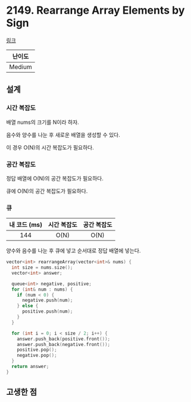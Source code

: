 # 2149. Rearrange Array Elements by Sign

[링크](https://leetcode.com/problems/rearrange-array-elements-by-sign/)

| 난이도 |
| :----: |
| Medium |

## 설계

### 시간 복잡도

배열 nums의 크기를 N이라 하자.

음수와 양수를 나눈 후 새로운 배열을 생성할 수 있다.

이 경우 O(N)의 시간 복잡도가 필요하다.

### 공간 복잡도

정답 배열에 O(N)의 공간 복잡도가 필요하다.

큐에 O(N)의 공간 복잡도가 필요하다.

### 큐

| 내 코드 (ms) | 시간 복잡도 | 공간 복잡도 |
| :----------: | :---------: | :---------: |
|     144      |    O(N)     |    O(N)     |

양수와 음수를 나눈 후 큐에 넣고 순서대로 정답 배열에 넣는다.

```cpp
vector<int> rearrangeArray(vector<int>& nums) {
  int size = nums.size();
  vector<int> answer;

  queue<int> negative, positive;
  for (int& num : nums) {
    if (num < 0) {
      negative.push(num);
    } else {
      positive.push(num);
    }
  }

  for (int i = 0; i < size / 2; i++) {
    answer.push_back(positive.front());
    answer.push_back(negative.front());
    positive.pop();
    negative.pop();
  }
  return answer;
}
```

## 고생한 점
